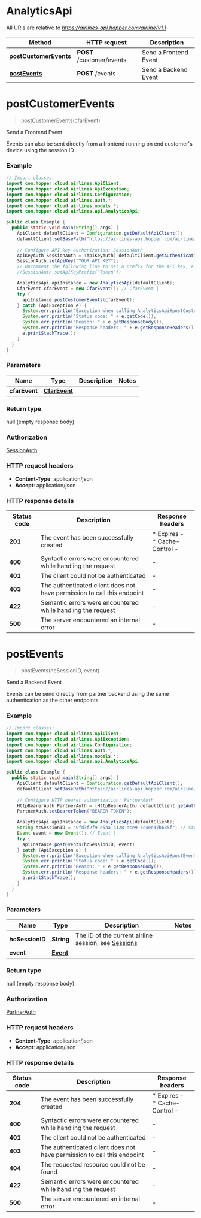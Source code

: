 # AnalyticsApi

All URIs are relative to *https://airlines-api.hopper.com/airline/v1.1*

| Method | HTTP request | Description |
|------------- | ------------- | -------------|
| [**postCustomerEvents**](AnalyticsApi.md#postCustomerEvents) | **POST** /customer/events | Send a Frontend Event |
| [**postEvents**](AnalyticsApi.md#postEvents) | **POST** /events | Send a Backend Event |


<a id="postCustomerEvents"></a>
# **postCustomerEvents**
> postCustomerEvents(cfarEvent)

Send a Frontend Event

Events can also be sent directly from a frontend running on end customer&#39;s device using the session ID

### Example
```java
// Import classes:
import com.hopper.cloud.airlines.ApiClient;
import com.hopper.cloud.airlines.ApiException;
import com.hopper.cloud.airlines.Configuration;
import com.hopper.cloud.airlines.auth.*;
import com.hopper.cloud.airlines.models.*;
import com.hopper.cloud.airlines.api.AnalyticsApi;

public class Example {
  public static void main(String[] args) {
    ApiClient defaultClient = Configuration.getDefaultApiClient();
    defaultClient.setBasePath("https://airlines-api.hopper.com/airline/v1.1");
    
    // Configure API key authorization: SessionAuth
    ApiKeyAuth SessionAuth = (ApiKeyAuth) defaultClient.getAuthentication("SessionAuth");
    SessionAuth.setApiKey("YOUR API KEY");
    // Uncomment the following line to set a prefix for the API key, e.g. "Token" (defaults to null)
    //SessionAuth.setApiKeyPrefix("Token");

    AnalyticsApi apiInstance = new AnalyticsApi(defaultClient);
    CfarEvent cfarEvent = new CfarEvent(); // CfarEvent | 
    try {
      apiInstance.postCustomerEvents(cfarEvent);
    } catch (ApiException e) {
      System.err.println("Exception when calling AnalyticsApi#postCustomerEvents");
      System.err.println("Status code: " + e.getCode());
      System.err.println("Reason: " + e.getResponseBody());
      System.err.println("Response headers: " + e.getResponseHeaders());
      e.printStackTrace();
    }
  }
}
```

### Parameters

| Name | Type | Description  | Notes |
|------------- | ------------- | ------------- | -------------|
| **cfarEvent** | [**CfarEvent**](CfarEvent.md)|  | |

### Return type

null (empty response body)

### Authorization

[SessionAuth](../README.md#SessionAuth)

### HTTP request headers

 - **Content-Type**: application/json
 - **Accept**: application/json

### HTTP response details
| Status code | Description | Response headers |
|-------------|-------------|------------------|
| **201** | The event has been successfully created |  * Expires -  <br>  * Cache-Control -  <br>  |
| **400** | Syntactic errors were encountered while handling the request |  -  |
| **401** | The client could not be authenticated |  -  |
| **403** | The authenticated client does not have permission to call this endpoint |  -  |
| **422** | Semantic errors were encountered while handling the request |  -  |
| **500** | The server encountered an internal error |  -  |

<a id="postEvents"></a>
# **postEvents**
> postEvents(hcSessionID, event)

Send a Backend Event

Events can be send directly from partner backend using the same authentication as the other endpoints

### Example
```java
// Import classes:
import com.hopper.cloud.airlines.ApiClient;
import com.hopper.cloud.airlines.ApiException;
import com.hopper.cloud.airlines.Configuration;
import com.hopper.cloud.airlines.auth.*;
import com.hopper.cloud.airlines.models.*;
import com.hopper.cloud.airlines.api.AnalyticsApi;

public class Example {
  public static void main(String[] args) {
    ApiClient defaultClient = Configuration.getDefaultApiClient();
    defaultClient.setBasePath("https://airlines-api.hopper.com/airline/v1.1");
    
    // Configure HTTP bearer authorization: PartnerAuth
    HttpBearerAuth PartnerAuth = (HttpBearerAuth) defaultClient.getAuthentication("PartnerAuth");
    PartnerAuth.setBearerToken("BEARER TOKEN");

    AnalyticsApi apiInstance = new AnalyticsApi(defaultClient);
    String hcSessionID = "9fd3f2f9-e5aa-4128-ace9-3c4ee37b685f"; // String | The ID of the current airline session, see [Sessions](#tag/Sessions)
    Event event = new Event(); // Event | 
    try {
      apiInstance.postEvents(hcSessionID, event);
    } catch (ApiException e) {
      System.err.println("Exception when calling AnalyticsApi#postEvents");
      System.err.println("Status code: " + e.getCode());
      System.err.println("Reason: " + e.getResponseBody());
      System.err.println("Response headers: " + e.getResponseHeaders());
      e.printStackTrace();
    }
  }
}
```

### Parameters

| Name | Type | Description  | Notes |
|------------- | ------------- | ------------- | -------------|
| **hcSessionID** | **String**| The ID of the current airline session, see [Sessions](#tag/Sessions) | |
| **event** | [**Event**](Event.md)|  | |

### Return type

null (empty response body)

### Authorization

[PartnerAuth](../README.md#PartnerAuth)

### HTTP request headers

 - **Content-Type**: application/json
 - **Accept**: application/json

### HTTP response details
| Status code | Description | Response headers |
|-------------|-------------|------------------|
| **204** | The event has been successfully created |  * Expires -  <br>  * Cache-Control -  <br>  |
| **400** | Syntactic errors were encountered while handling the request |  -  |
| **401** | The client could not be authenticated |  -  |
| **403** | The authenticated client does not have permission to call this endpoint |  -  |
| **404** | The requested resource could not be found |  -  |
| **422** | Semantic errors were encountered while handling the request |  -  |
| **500** | The server encountered an internal error |  -  |

